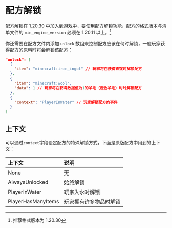 # 配方解锁
配方解锁在 1.20.30 中加入到游戏中，要使用配方解锁功能，配方的格式版本与清单文件的 `min_engine_version` 必须在 1.20.11 以上。[^1]

你还需要在配方文件内添加 `unlock` 数组来控制配方应该在何时解锁，一般玩家获得配方的原料时将会解锁该配方：

```json
"unlock": [
  {
    "item": "minecraft:iron_ingot" // 玩家将在获得铁锭时解锁配方
  },
  {
    "item": "minecraft:wool",
    "data": 1 // 玩家将在获得数据值为1的羊毛（橙色羊毛）时时解锁配方
  },
  {
    "context": "PlayerInWater" // 玩家解锁配方的事件
  }
]
```
## 上下文
可以通过`context`字段设定配方的特殊解锁方式，下面是原版配方中用到的上下文：

| 上下文 | 说明 |
|:--- |:--- |
| None | 无 |
| AlwaysUnlocked | 始终解锁 |
| PlayerInWater | 玩家入水时解锁 |
| PlayerHasManyItems | 玩家拥有许多物品时解锁 |


[^1]: 推荐格式版本为 1.20.30
